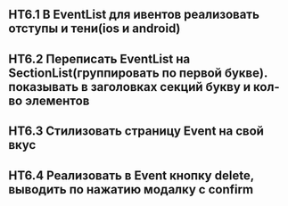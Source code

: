 ## HT6.1 В EventList для ивентов реализовать отступы и тени(ios и android)
## HT6.2 Переписать EventList на SectionList(группировать по первой букве). показывать в заголовках секций букву и кол-во элементов
## HT6.3 Стилизовать страницу Event на свой вкус
## HT6.4 Реализовать в Event кнопку delete, выводить по нажатию модалку с confirm